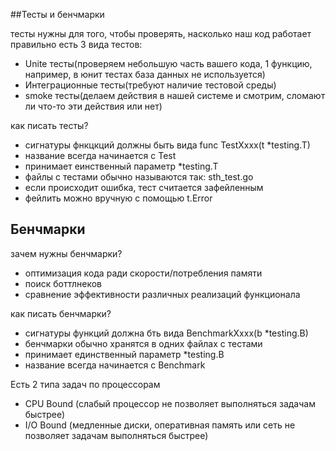 ##Тесты и бенчмарки 

тесты нужны для того, чтобы проверять, насколько наш код работает правильно
есть 3 вида тестов:
 - Unite тесты(проверяем небольшую часть вашего кода, 1 функцию, например, в юнит тестах база данных не используется)
 - Интеграционные тесты(требуют наличие тестовой среды)
 - smoke тесты(делаем действия в нашей системе и смотрим, сломают ли что-то эти действия или нет)

как писать тесты?
 - сигнатуры фнкцкций должны быть вида func TestXxxx(t *testing.T)
 - название всегда начинается с Test
 - принимает еинственный параметр *testing.T
 - файлы с тестами обычно называются так: sth_test.go
 - если происходит ошибка, тест считается зафейленным 
 - фейлить можно вручную с помощью t.Error


 ## Бенчмарки 

зачем нужны бенчмарки?
- оптимизация кода ради скорости/потребления памяти
- поиск боттлнеков
- сравнение эффективности различных реализаций функционала

как писать бенчмарки?
- сигнатуры функций должна бть вида BenchmarkXxxx(b *testing.B)
- бенчмарки обычно хранятся в одних файлах с тестами 
- принимает единственный параметр *testing.B
- название всегда начинается с Benchmark


Есть 2 типа задач по процессорам 
- CPU Bound (слабый процессор не позволяет выполняться задачам быстрее)
- I/O Bound (медленные диски, оперативная память или сеть не позволяет задачам выполняться быстрее)